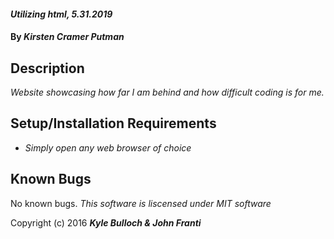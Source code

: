 #### _Utilizing html, 5.31.2019_

#### By _**Kirsten Cramer Putman**_

## Description

_Website showcasing how far I am behind and how difficult coding is for me._

## Setup/Installation Requirements

* _Simply open any web browser of choice_

## Known Bugs
No known bugs.
*This software is liscensed under MIT software*

Copyright (c) 2016 **_Kyle Bulloch & John Franti_**

